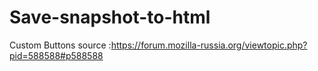 # Save-snapshot-to-html
Custom Buttons
source :https://forum.mozilla-russia.org/viewtopic.php?pid=588588#p588588
